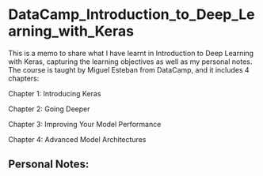 # DataCamp_Introduction_to_Deep_Learning_with_Keras
This is a memo to share what I have learnt in Introduction to Deep Learning with Keras, capturing the learning objectives as well as my personal notes. The course is taught by Miguel Esteban from DataCamp, and it includes 4 chapters:

Chapter 1: Introducing Keras

Chapter 2: Going Deeper

Chapter 3: Improving Your Model Performance

Chapter 4: Advanced Model Architectures


## Personal Notes:

